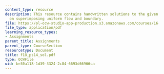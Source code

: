 ```yaml
---
content_type: resource
description: This resource contains handwritten solutions to the given problem set
  on superimposing uniform flow and boundary.
file: https://ol-ocw-studio-app-production.s3.amazonaws.com/courses/16-01-unified-engineering-i-ii-iii-iv-fall-2005-spring-2006/be30a1181d3933242c846693d66966ca_f18_ps14_sol.pdf
file_type: application/pdf
learning_resource_types:
- Assignments
parent_title: Assignments
parent_type: CourseSection
resourcetype: Document
title: f18_ps14_sol.pdf
type: OCWFile
uid: be30a118-1d39-3324-2c84-6693d66966ca
---
```

